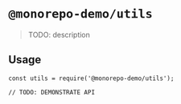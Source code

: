 # `@monorepo-demo/utils`

> TODO: description

## Usage

```
const utils = require('@monorepo-demo/utils');

// TODO: DEMONSTRATE API
```
